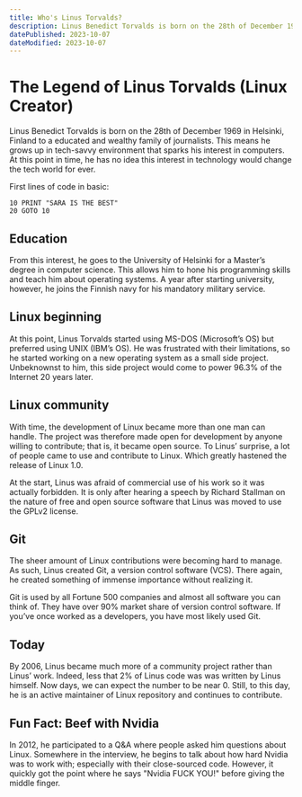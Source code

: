 ```yaml
---
title: Who's Linus Torvalds?
description: Linus Benedict Torvalds is born on the 28th of December 1969 in Helsinki, Finland to a educated and wealthy family of journalists. This means he grows up in tech-savvy environment that sparks his interest in computers. At this point in time, he has no idea this interest in technology would change the tech world for ever.
datePublished: 2023-10-07
dateModified: 2023-10-07
---
```


# The Legend of Linus Torvalds (Linux Creator)

Linus Benedict Torvalds is born on the 28th of December 1969 in Helsinki,
Finland to a educated and wealthy family of journalists. This means he grows up
in tech-savvy environment that sparks his interest in computers. At this point
in time, he has no idea this interest in technology would change the tech world
for ever.

First lines of code in basic:

```basic
10 PRINT "SARA IS THE BEST"
20 GOTO 10
```

## Education

From this interest, he goes to the University of Helsinki for a Master’s degree
in computer science. This allows him to hone his programming skills and teach
him about operating systems. A year after starting university, however, he joins
the Finnish navy for his mandatory military service.

## Linux beginning

At this point, Linus Torvalds started using MS-DOS (Microsoft’s OS) but
preferred using UNIX (IBM’s OS). He was frustrated with their limitations, so he
started working on a new operating system as a small side project. Unbeknownst
to him, this side project would come to power 96.3% of the Internet 20 years
later.

## Linux community

With time, the development of Linux became more than one man can handle. The
project was therefore made open for development by anyone willing to contribute;
that is, it became open source. To Linus’ surprise, a lot of people came to use
and contribute to Linux. Which greatly hastened the release of Linux 1.0.

At the start, Linus was afraid of commercial use of his work so it was actually
forbidden. It is only after hearing a speech by Richard Stallman on the nature
of free and open source software that Linus was moved to use the GPLv2 license.

## Git

The sheer amount of Linux contributions were becoming hard to manage. As such,
Linus created Git, a version control software (VCS). There again, he created
something of immense importance without realizing it.

Git is used by all Fortune 500 companies and almost all software you can think
of. They have over 90% market share of version control software. If you’ve once
worked as a developers, you have most likely used Git.

## Today

By 2006, Linus became much more of a community project rather than Linus’ work.
Indeed, less that 2% of Linus code was was written by Linus himself. Now days,
we can expect the number to be near 0. Still, to this day, he is an active
maintainer of Linux repository and continues to contribute.

## Fun Fact: Beef with Nvidia

In 2012, he participated to a Q&A where people asked him questions about Linux.
Somewhere in the interview, he begins to talk about how hard Nvidia was to work
with; especially with their close-sourced code. However, it quickly got the
point where he says "Nvidia FUCK YOU!" before giving the middle finger.
